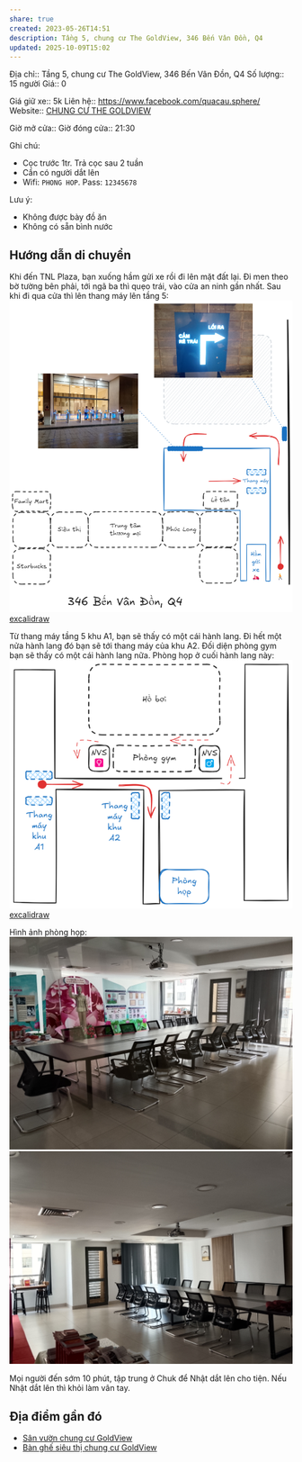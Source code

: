 ```yaml
---
share: true
created: 2023-05-26T14:51
description: Tầng 5, chung cư The GoldView, 346 Bến Vân Đồn, Q4
updated: 2025-10-09T15:02
---
```

Địa chỉ:: Tầng 5, chung cư The GoldView, 346 Bến Vân Đồn, Q4
Số lượng:: 15 người
Giá:: 0
 
Giá giữ xe:: 5k
Liên hệ:: https://www.facebook.com/quacau.sphere/
Website:: [CHUNG CƯ THE GOLDVIEW](https://thegoldview-thapa.com)

Giờ mở cửa::
Giờ đóng cửa:: 21:30

Ghi chú:
- Cọc trước 1tr. Trả cọc sau 2 tuần
- Cần có người dắt lên
- Wifi: `PHONG HOP`. Pass: `12345678`

Lưu ý:
- Không được bày đồ ăn
- Không có sẵn bình nước

## Hướng dẫn di chuyển
Khi đến TNL Plaza, bạn xuống hầm gửi xe rồi đi lên mặt đất lại. Đi men theo bờ tường bên phải, tới ngã ba thì quẹo trái, vào cửa an ninh gần nhất. Sau khi đi qua cửa thì lên thang máy lên tầng 5:
![Hướng di chuyển dưới đất.png](../../../../../../attachments/H%C6%B0%E1%BB%9Bng%20di%20chuy%E1%BB%83n%20d%C6%B0%E1%BB%9Bi%20%C4%91%E1%BA%A5t.png)
[excalidraw](../../../../../../attachments/H%C6%B0%E1%BB%9Bng%20di%20chuy%E1%BB%83n%20d%C6%B0%E1%BB%9Bi%20%C4%91%E1%BA%A5t.excalidraw)

Từ thang máy tầng 5 khu A1, bạn sẽ thấy có một cái hành lang. Đi hết một nửa hành lang đó bạn sẽ tới thang máy của khu A2. Đối diện phòng gym bạn sẽ thấy có một cái hành lang nữa. Phòng họp ở cuối hành lang này:
![Hướng di chuyển tầng 5.png](../../../../../../attachments/H%C6%B0%E1%BB%9Bng%20di%20chuy%E1%BB%83n%20t%E1%BA%A7ng%205.png)
[excalidraw](../../../../../../attachments/H%C6%B0%E1%BB%9Bng%20di%20chuy%E1%BB%83n%20t%E1%BA%A7ng%205.excalidraw)

Hình ảnh phòng họp:
![Ảnh phòng họp từ cửa nhìn vào.jpg](../../../../../../attachments/%E1%BA%A2nh%20ph%C3%B2ng%20h%E1%BB%8Dp%20t%E1%BB%AB%20c%E1%BB%ADa%20nh%C3%ACn%20v%C3%A0o.jpg)
![Ảnh phòng họp từ trong nhìn ra.jpg](../../../../../../attachments/%E1%BA%A2nh%20ph%C3%B2ng%20h%E1%BB%8Dp%20t%E1%BB%AB%20trong%20nh%C3%ACn%20ra.jpg)

Mọi người đến sớm 10 phút, tập trung ở Chuk để Nhật dắt lên cho tiện. Nếu Nhật dắt lên thì khỏi làm vân tay. 

## Địa điểm gần đó
- [Sân vườn chung cư GoldView](../C%C3%B4ng%20vi%C3%AAn/S%C3%A2n%20v%C6%B0%E1%BB%9Dn%20chung%20c%C6%B0%20GoldView.md)
- [Bàn ghế siêu thị chung cư GoldView](../C%C3%B4ng%20vi%C3%AAn/B%C3%A0n%20gh%E1%BA%BF%20si%C3%AAu%20th%E1%BB%8B%20chung%20c%C6%B0%20GoldView.md)